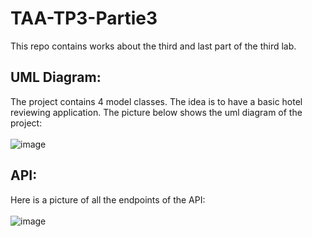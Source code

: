 # TAA-TP3-Partie3
This repo contains works about the third and last part of the third lab.

## UML Diagram: 
The project contains 4 model classes. The idea is to have a basic hotel reviewing application. The picture below shows the uml diagram of the project: 
<br/>
<br/>
![image](https://user-images.githubusercontent.com/50889372/194592254-0ad6b991-1dcf-4361-a998-f7386b689f34.png)

## API: 
Here is a picture of all the endpoints of the API:
<br/><br/>
![image](https://user-images.githubusercontent.com/50889372/194593058-8908c0d3-54c6-4c43-8690-628d7c4eddfb.png)
